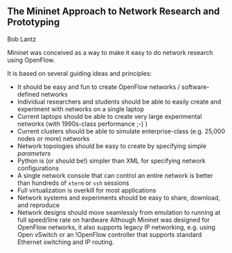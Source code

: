 The Mininet Approach to Network Research and Prototyping
---------------------------------------------------------
Bob Lantz

Mininet was conceived as a way to make it easy to do network research using OpenFlow.

It is based on several guiding ideas and principles:

* It should be easy and fun to create OpenFlow networks / software-defined networks
* Individual researchers and students should be able to easily create and experiment with networks on a single laptop
* Current laptops should be able to create very large experimental networks (with 1990s-class performance ;-) )
* Current clusters should be able to simulate enterprise-class (e.g. 25,000 nodes or more) networks
* Network topologies should be easy to create by specifying simple _parameters_
* Python is (or should be!) simpler than XML for specifying network configurations
* A single network console that can control an entire network is better than hundreds of `xterm` or `ssh` sessions
* Full virtualization is overkill for most applications
* Network systems and experiments should be easy to share, download, and reproduce
* Network designs should move seamlessly from emulation to running at full speed/line rate on hardware
Although Mininet was designed for OpenFlow networks, it also supports legacy IP networking, e.g. using Open vSwitch or an !OpenFlow controller that supports standard Ethernet switching and IP routing.
